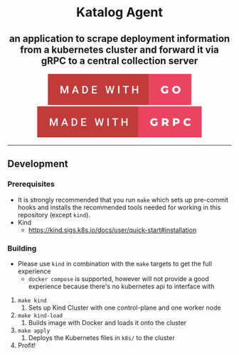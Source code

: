 <h1 align="center">
  Katalog Agent
</h1>
<h2 align="center">
  an application to scrape deployment information from a kubernetes cluster and forward it via gRPC to a central collection server
</h2>

<div align="center">

[![Made With Go][made-with-go-badge]][for-the-badge-link] [![Made With gRPC][made-with-grpc-badge]][for-the-badge-link]
</div>

---
## Development
### Prerequisites
* It is strongly recommended that you run `make` which sets up pre-commit hooks and installs the recommended tools needed for working in this repository (except `kind`).
* Kind
  * https://kind.sigs.k8s.io/docs/user/quick-start#installation
### Building
* Please use `kind` in combination with the `make` targets to get the full experience
  * `docker compose` is supported, however will not provide a good experience because there's no kubernetes api to interface with

1. `make kind`
   1. Sets up Kind Cluster with one control-plane and one worker node
2. `make kind-load`
   1. Builds image with Docker and loads it onto the cluster
3. `make apply`
   1. Deploys the Kubernetes files in `k8s/` to the cluster
4. Profit!

<!--

Reference Variables

-->

<!-- Badges -->
[made-with-go-badge]: .github/images/made-with-go.svg
[made-with-grpc-badge]: .github/images/made-with-grpc.svg

<!-- Links -->
[blank-reference-link]: #
[for-the-badge-link]: https://forthebadge.com